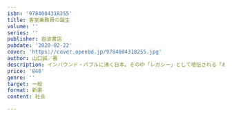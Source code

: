 ```yaml
---
isbn: '9784004318255'
title: 客室乗務員の誕生
volume: ''
series: ''
publisher: 岩波書店
pubdate: '2020-02-22'
cover: 'https://cover.openbd.jp/9784004318255.jpg'
author: 山口誠／著
description: インバウンド・バブルに沸く日本。その中「レガシー」として喧伝される「おもてなし」の源流を探る。
price: '840'
genre: ''
target: 一般
format: 新書
content: 社会

---
```

